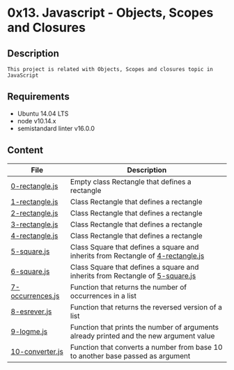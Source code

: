 # 0x13. Javascript - Objects, Scopes and Closures
## Description
    This project is related with Objects, Scopes and closures topic in JavaScript
## Requirements
- Ubuntu 14.04 LTS
- node v10.14.x
- semistandard linter v16.0.0
## Content
| File | Description |
| --- | --- |
| [0-rectangle.js](./0-rectangle.js) | Empty class Rectangle that defines a rectangle |
| [1-rectangle.js](./1-rectangle.js) | Class Rectangle that defines a rectangle |
| [2-rectangle.js](./2-rectangle.js) | Class Rectangle that defines a rectangle |
| [3-rectangle.js](./3-rectangle.js) | Class Rectangle that defines a rectangle |
| [4-rectangle.js](./4-rectangle.js) | Class Rectangle that defines a rectangle |
| [5-square.js](./5-square.js) | Class Square that defines a square and inherits from Rectangle of [4-rectangle.js](./4-rectangle.js) |
| [6-square.js](./6-square.js) | Class Square that defines a square and inherits from Rectangle of [5-square.js](./5-square.js) |
| [7-occurrences.js](./7-occurrences.js) | Function that returns the number of occurrences in a list |
| [8-esrever.js](./8-esrever.js) | Function that returns the reversed version of a list |
| [9-logme.js](./9-logme.js) | Function that prints the number of arguments already printed and the new argument value |
| [10-converter.js](./10-converter.js) | Function that converts a number from base 10 to another base passed as argument |
